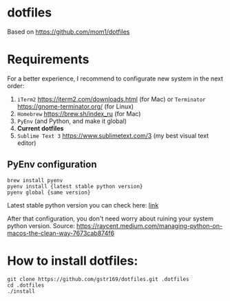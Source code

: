 # dotfiles
Based on https://github.com/mom1/dotfiles

# Requirements
For a better experience, I recommend to configurate new system in the next order: 

1. `iTerm2` https://iterm2.com/downloads.html (for Mac) or `Terminator` https://gnome-terminator.org/ (for Linux)
2. `Homebrew` https://brew.sh/index_ru (for Mac)
3. `PyEnv` (and Python, and make it global)
4. __Current dotfiles__
5. `Sublime Text 3` https://www.sublimetext.com/3 (my best visual text editor)

## PyEnv configuration

	brew install pyenv
	pyenv install {latest stable python version}
	pyenv global {same version}

Latest stable python version you can check here: [link](https://devguide.python.org/versions/)

After that configuration, you don't need worry about ruining your system python version.
Source: https://raycent.medium.com/managing-python-on-macos-the-clean-way-7673cab874f6

# How to install dotfiles:

	git clone https://github.com/gstr169/dotfiles.git .dotfiles
	cd .dotfiles
	./install

